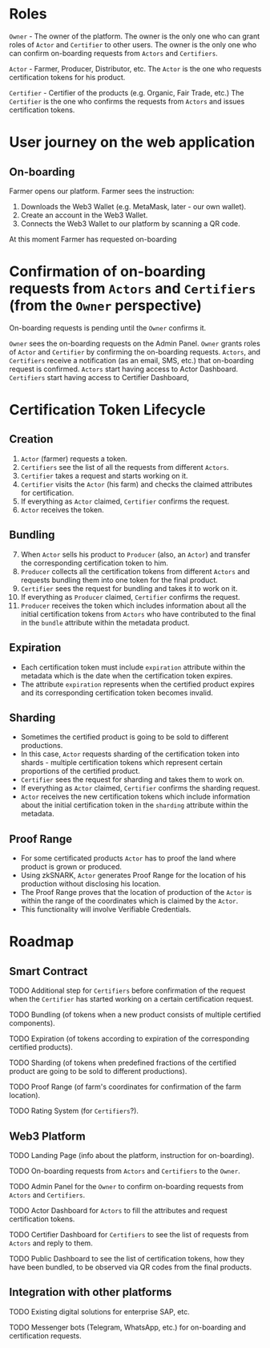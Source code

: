 # Roles

`Owner` - The owner of the platform. The owner is the only one who can grant roles of `Actor` and `Certifier` to other
users. The owner is the only one who can confirm on-boarding requests from `Actors` and `Certifiers`.

`Actor` - Farmer, Producer, Distributor, etc. The `Actor` is the one who requests certification tokens for his product.

`Certifier` - Certifier of the products (e.g. Organic, Fair Trade, etc.) The `Certifier` is the one who confirms the
requests from `Actors` and issues certification tokens.

# User journey on the web application

## On-boarding

Farmer opens our platform. Farmer sees the instruction:

1) Downloads the Web3 Wallet (e.g. MetaMask, later - our own wallet).
2) Create an account in the Web3 Wallet.
3) Connects the Web3 Wallet to our platform by scanning a QR code.

At this moment Farmer has requested on-boarding

# Confirmation of on-boarding requests from `Actors` and `Certifiers` (from the `Owner` perspective)

On-boarding requests is pending until the `Owner` confirms it.

`Owner` sees the on-boarding requests on the Admin Panel.
`Owner` grants roles of `Actor` and `Certifier` by confirming the
on-boarding requests.
`Actors`, and `Certifiers` receive a notification (as an email, SMS, etc.) that on-boarding request is confirmed.
`Actors` start having access to Actor Dashboard.
`Certifiers` start having access to Certifier Dashboard,

# Certification Token Lifecycle

## Creation

1) `Actor` (farmer) requests a token.
2) `Certifiers` see the list of all the requests from different `Actors`.
3) `Certifier` takes a request and starts working on it.
4) `Certifier` visits the `Actor` (his farm) and checks the claimed attributes for certification.
5) If everything as `Actor` claimed, `Certifier` confirms the request.
6) `Actor` receives the token.

## Bundling

7) When `Actor` sells his product to `Producer` (also, an `Actor`) and transfer the corresponding certification token to
   him.
8) `Producer` collects all the certification tokens from different `Actors` and requests bundling them into one token
   for the final product.
9) `Certifier` sees the request for bundling and takes it to work on it.
10) If everything as `Producer` claimed, `Certifier` confirms the request.
11) `Producer` receives the token which includes information about all the initial certification tokens from `Actors`
    who have contributed to the final in the `bundle` attribute within the metadata product.

## Expiration

- Each certification token must include `expiration` attribute within the metadata which is the date when the
  certification token expires.
- The attribute `expiration` represents when the certified product expires and its corresponding certification token
  becomes invalid.

## Sharding

- Sometimes the certified product is going to be sold to different productions.
- In this case, `Actor` requests sharding of the certification token into shards - multiple certification tokens which
  represent certain proportions of the certified product.
- `Certifier` sees the request for sharding and takes them to work on.
- If everything as `Actor` claimed, `Certifier` confirms the sharding request.
- `Actor` receives the new certification tokens which include information about the initial certification token in the `sharding`
  attribute within the metadata.

## Proof Range

- For some certificated products `Actor` has to proof the land where product is grown or produced.
- Using zkSNARK, `Actor` generates Proof Range for the location of his production without disclosing his location.
- The Proof Range proves that the location of production of the `Actor` is within the range of the coordinates which
  is claimed by the `Actor`.
- This functionality will involve Verifiable Credentials.

# Roadmap

## Smart Contract

TODO Additional step for `Certifiers` before confirmation of the request when the `Certifier` has started working on a
certain certification request.

TODO Bundling (of tokens when a new product consists of multiple certified components).

TODO Expiration (of tokens according to expiration of the corresponding certified products).

TODO Sharding (of tokens when predefined fractions of the certified product are going to be sold to different
productions).

TODO Proof Range (of farm's coordinates for confirmation of the farm location).

TODO Rating System (for `Certifiers`?).

## Web3 Platform

TODO Landing Page (info about the platform, instruction for on-boarding).

TODO On-boarding requests from `Actors` and `Certifiers` to the `Owner`.

TODO Admin Panel for the `Owner` to confirm on-boarding requests from `Actors` and `Certifiers`.

TODO Actor Dashboard for `Actors` to fill the attributes and request certification tokens.

TODO Certifier Dashboard for `Certifiers` to see the list of requests from `Actors` and reply to them.

TODO Public Dashboard to see the list of certification tokens, how they have been bundled, to be observed via QR codes
from the final products.

## Integration with other platforms

TODO Existing digital solutions for enterprise SAP, etc.

TODO Messenger bots (Telegram, WhatsApp, etc.) for on-boarding and certification requests.